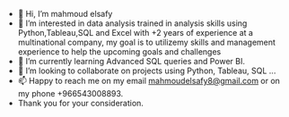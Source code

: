 - 👋 Hi, I’m mahmoud elsafy
- 👀 I’m interested in data analysis trained in analysis skills using Python,Tableau,SQL and Excel with +2 years of experience at a multinational company, my goal is to utilizemy skills and management experience to help the upcoming goals and challenges
- 🌱 I’m currently learning Advanced SQL queries and Power BI.
- 💞️ I’m looking to collaborate on projects using Python, Tableau, SQL ...
- 📫 Happy to reach me on my email mahmoudelsafy8@gmail.com or on my phone +966543008893.
- Thank you for your consideration.

